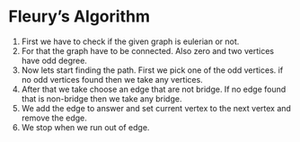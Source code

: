 # Fleury’s Algorithm

1. First we have to check if the given graph is eulerian or not.
2. For that the graph have to be connected. Also zero and two vertices
have odd degree. 
3. Now lets start finding the path. First we pick one of the odd vertices.
if no odd vertices found then we take any vertices.
4. After that we take choose an edge that are not bridge. 
If no edge found that is non-bridge then we take any bridge.
5. We add the edge to answer and set current vertex to the next vertex and remove the edge.
6. We stop when we run out of edge.